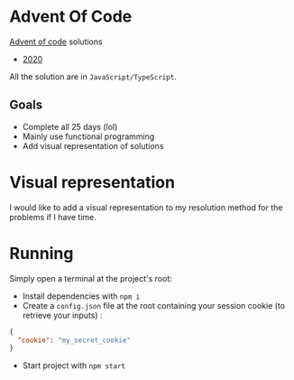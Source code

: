 # Advent Of Code

[Advent of code](https://adventofcode.com) solutions
- [2020](./src/2020/2020.md)

All the solution are in `JavaScript/TypeScript`.

## Goals

 * Complete all 25 days (lol)
 * Mainly use functional programming
 * Add visual representation of solutions

# Visual representation

I would like to add a visual representation to my resolution method for the problems if I have time.

# Running

Simply open a terminal at the project's root:

 * Install dependencies with `npm i`
 * Create a `config.json` file at the root containing your session cookie (to retrieve your inputs) :
```json
{
  "cookie": "my_secret_cookie"
}
```
 * Start project with `npm start`